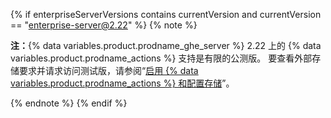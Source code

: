 {% if enterpriseServerVersions contains currentVersion and currentVersion == "enterprise-server@2.22" %}
{% note %}

**注：**{% data variables.product.prodname_ghe_server %} 2.22 上的 {% data variables.product.prodname_actions %} 支持是有限的公测版。 要查看外部存储要求并请求访问测试版，请参阅“[启用 {% data variables.product.prodname_actions %} 和配置存储](/enterprise/admin/github-actions/enabling-github-actions-and-configuring-storage)”。

{% endnote %}
{% endif %}
